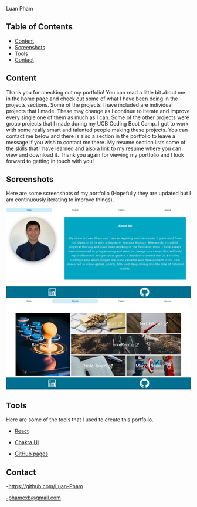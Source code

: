 Luan Pham

## Table of Contents

- [Content](#Content)
- [Screenshots](#Screenshots)
- [Tools](#Tools)
- [Contact](#Contact)

## Content

Thank you for checking out my portfolio! You can read a little bit about me in the home page and check out some of what I have been doing in the projects sections. Some of the projects I have included are individual projects that I made. These may change as I continue to iterate and improve every single one of them as much as I can. Some of the other projects were group projects that I made during my UCB Coding Boot Camp. I got to work with some really smart and talented people making these projects. You can contact me below and there is also a section in the portfolio to leave a message if you wish to contact me there. My resume section lists some of the skills that I have learned and also a link to my resume where you can view and download it. Thank you again for viewing my portfolio and I look forward to getting in touch with you!

## Screenshots

Here are some screenshots of my portfolio (Hopefully they are updated but I am continuously iterating to improve things).

<img width='600' src='src\assets\Homepage.png'>

<br>

<img width='600' src='src\assets\Projects.png'>

## Tools

Here are some of the tools that I used to create this portfolio.

- <a href='https://reactjs.org/'> React </a>

- <a href='https://chakra-ui.com/'> Chakra UI </a>

- <a href='https://pages.github.com/'> GitHub pages </a>

## Contact

-https://github.com/Luan-Pham

-phamexb@gmail.com
